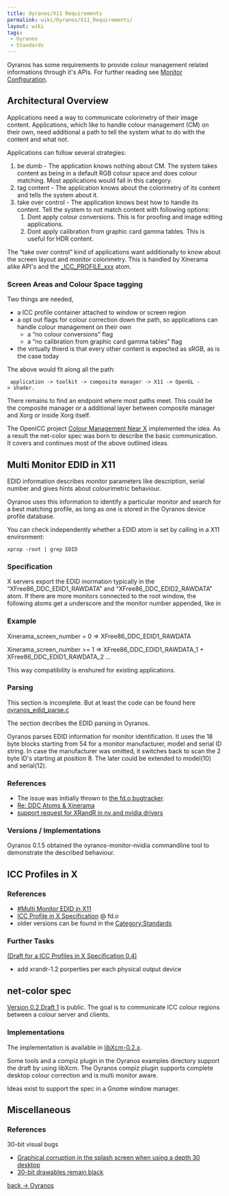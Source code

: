```yaml
---
title: Oyranos/X11 Requirements
permalink: wiki/Oyranos/X11_Requirements/
layout: wiki
tags:
 - Oyranos
 - Standards
---
```


Oyranos has some requirements to provide colour management related
informations through it's APIs. For further reading see [Monitor
Configuration](/wiki/Monitor_Configuration "wikilink").

Architectural Overview
----------------------

Applications need a way to communicate colorimetry of their image
content. Applications, which like to handle colour management (CM) on
their own, need additional a path to tell the system what to do with the
content and what not.

Applications can follow several strategies:

1.  be dumb - The application knows nothing about CM. The system takes
    content as being in a default RGB colour space and does colour
    matching. Most applications would fall in this category.
2.  tag content - The application knows about the colorimetry of its
    content and tells the system about it.
3.  take over control - The application knows best how to handle its
    content. Tell the system to not match content with following
    options:
    1.  Dont apply colour conversions. This is for proofing and image
        editing applications.
    2.  Dont apply calibration from graphic card gamma tables. This is
        useful for HDR content.

The “take over control” kind of applications want additionally to know
about the screen layout and monitor colorimetry. This is handled by
Xinerama alike API's and the
[\_ICC\_PROFILE\_xxx](#ICC_Profiles_in_X "wikilink") atom.

### Screen Areas and Colour Space tagging

Two things are needed,

-   a ICC profile container attached to window or screen region
-   a opt out flags for colour correction down the path, so applications
    can handle colour management on their own
    -   a “no colour conversions” flag
    -   a “no calibration from graphic card gamma tables” flag
-   the virtually thierd is that every other content is expected as
    sRGB, as is the case today

The above would fit along all the path:

` application -> toolkit -> composite manager -> X11 -> OpenGL -> shader.`

There remains to find an endpoint where most paths meet. This could be
the composite manager or a additional layer between composite manager
and Xorg or inside Xorg itself.

The OpenICC project [Colour Management Near
X](http://www.freedesktop.org/wiki/OpenIcc/ColorManagementNearX)
implemented the idea. As a result the net-color spec was born to
describe the basic communication. It covers and continues most of the
above outlined ideas.

Multi Monitor EDID in X11
-------------------------

EDID information describes monitor parameters like description, serial
number and gives hints about colourimetric behaviour.

Oyranos uses this information to identify a particular monitor and
search for a best matching profile, as long as one is stored in the
Oyranos device profile database.

You can check independently whether a EDID atom is set by calling in a
X11 environment:

`xprop -root | grep EDID`

### Specification

X servers export the EDID inormation typically in the
“XFree86\_DDC\_EDID1\_RAWDATA” and “XFree86\_DDC\_EDID2\_RAWDATA” atom.
If there are more monitors connected to the root window, the following
atoms get a underscore and the monitor number appended, like in

### Example

Xinerama\_screen\_number = 0 =&gt; XFree86\_DDC\_EDID1\_RAWDATA

Xinerama\_screen\_number &gt;= 1 =&gt; XFree86\_DDC\_EDID1\_RAWDATA\_1 +
XFree86\_DDC\_EDID1\_RAWDATA\_2 ...

This way compatibility is enshured for existing applications.

### Parsing

This section is incomplete. But at least the code can be found here
[oyranos\_edid\_parse.c](http://www.oyranos.org/scm?p=oyranos.git;a=tree;f=modules/devices)

The section decribes the EDID parsing in Oyranos.

Oyranos parses EDID information for monitor identification. It uses the
18 byte blocks starting from 54 for a monitor manufacturer, model and
serial ID string. In case the manufacturer was omitted, it switches back
to scan the 2 byte ID's starting at position 8. The later could be
extended to model(10) and serial(12).

### References

-   The issue was initially thrown to [the fd.o
    bugtracker](https://bugs.freedesktop.org/show_bug.cgi?id=3910).
-   [Re: DDC Atoms &
    Xinerama](http://www.mail-archive.com/devel@xfree86.org/msg01297.html)
-   [support request for XRandR in nv and nvidia
    drivers](https://bugs.freedesktop.org/show_bug.cgi?id=16639)

### Versions / Implementations

Oyranos 0.1.5 obtained the oyranos-monitor-nvidia commandline tool to
demonstrate the described behaviour.

ICC Profiles in X
-----------------

### References

-   [\#Multi Monitor EDID in X11](#Multi_Monitor_EDID_in_X11 "wikilink")
-   [ICC Profile in X
    Specification](http://www.freedesktop.org/wiki/Specifications/icc_profiles_in_x_spec)
    @ fd.o
-   older versions can be found in the
    [Category:Standards](http://www.oyranos.org/wiki/index.php?title=Category:Standards)

### Further Tasks

[(Draft for a ICC Profiles in X Specification
0.4)](/wiki/ICC_Profiles_in_X_Specification_0.4 "wikilink")

-   add xrandr-1.2 porperties per each physical output device

net-color spec
--------------

[Version 0.2 Draft
1](http://www.oyranos.org/scm?p=xcolor.git;a=blob;f=docs/net-color-spec;h=a8d46ab8d66a1ecf6776b26af0695d5aeefd3292;hb=master)
is public. The goal is to communicate ICC colour regions between a
colour server and clients.

### Implementations

The implementation is available in
[libXcm-0.2.x](http://www.spinics.net/lists/xorg/msg50027.html).

Some tools and a compiz plugin in the Oyranos examples directory support
the draft by using libXcm. The Oyranos compiz plugin supports complete
desktop colour correction and is multi monitor aware.

Ideas exist to support the spec in a Gnome window manager.

Miscellaneous
-------------

### References

30-bit visual bugs

-   [Graphical corruption in the splash screen when using a depth 30
    desktop](https://bugs.kde.org/show_bug.cgi?id=214011)
-   [30-bit drawables remain
    black](https://bugzilla.gnome.org/show_bug.cgi?id=625202)

[back -&gt; Oyranos](/wiki/Oyranos "wikilink")
